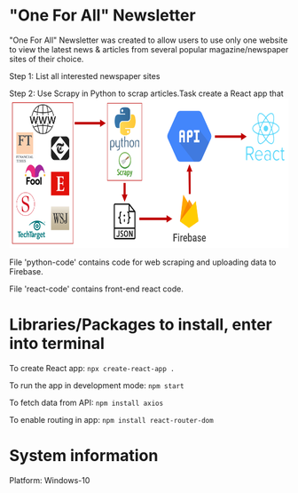 # "One For All" Newsletter
"One For All" Newsletter was created to allow users to use only one website to view the latest news & articles from several popular magazine/newspaper sites of their choice.


Step 1: List all interested newspaper sites

Step 2: Use Scrapy in Python to scrap articles.Task create a React app that
<img src="https://raw.githubusercontent.com/yichen101/Oneforallnewsletter/main/Pipeline.PNG" width="700" height="270">


File 'python-code' contains code for web scraping and uploading data to Firebase.

File 'react-code' contains front-end react code.

# Libraries/Packages to install, enter into terminal
To create React app: `npx create-react-app .`

To run the app in development mode: `npm start` 

To fetch data from API: `npm install axios`

To enable routing in app: `npm install react-router-dom`

# System information
Platform: Windows-10
